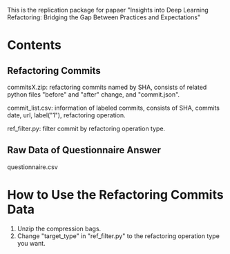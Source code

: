 This is the replication package for papaer "Insights into Deep Learning Refactoring: Bridging the Gap Between Practices and Expectations"
# Contents
## Refactoring Commits
commitsX.zip: refactoring commits named by SHA, consists of related python files "before" and "after" change, and "commit.json".

commit_list.csv: information of labeled commits, consists of SHA, commits date, url, label("1"), refactoring operation.

ref_filter.py: filter commit by refactoring operation type.

## Raw Data of Questionnaire Answer
questionnaire.csv

# How to Use the Refactoring Commits Data
1. Unzip the compression bags.
2. Change "target_type" in "ref_filter.py" to the refactoring operation type you want.

